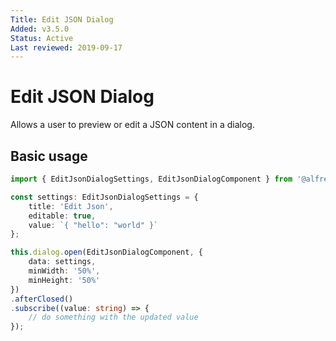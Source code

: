 ```yaml
---
Title: Edit JSON Dialog
Added: v3.5.0
Status: Active
Last reviewed: 2019-09-17
---
```


# Edit JSON Dialog

Allows a user to preview or edit a JSON content in a dialog.

## Basic usage

```ts
import { EditJsonDialogSettings, EditJsonDialogComponent } from '@alfresco/adf-core';

const settings: EditJsonDialogSettings = {
    title: 'Edit Json',
    editable: true,
    value: `{ "hello": "world" }`
};

this.dialog.open(EditJsonDialogComponent, {
    data: settings,
    minWidth: '50%',
    minHeight: '50%'
})
.afterClosed()
.subscribe((value: string) => {
    // do something with the updated value
});
```
